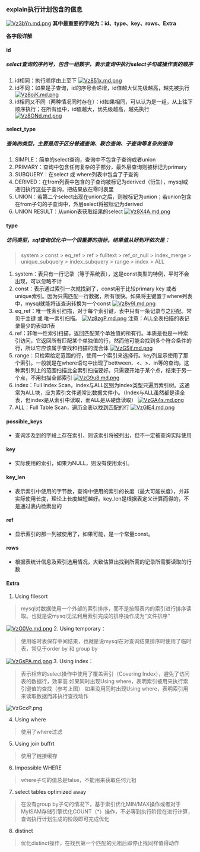 ### explain执行计划包含的信息
[![Vz3bYn.md.png](https://s2.ax1x.com/2019/06/21/Vz3bYn.md.png)](https://imgchr.com/i/Vz3bYn)
**其中最重要的字段为：id、type、key、rows、Extra**

**各字段详解**

#### id
##### select查询的序列号，包含一组数字，表示查询中执行select子句或操作表的顺序 
1. id相同：执行顺序由上至下 
[![Vz851x.md.png](https://s2.ax1x.com/2019/06/21/Vz851x.md.png)](https://imgchr.com/i/Vz851x)
2. id不同：如果是子查询，id的序号会递增，id值越大优先级越高，越先被执行 
[![Vz8ojK.md.png](https://s2.ax1x.com/2019/06/21/Vz8ojK.md.png)](https://imgchr.com/i/Vz8ojK)
3. id相同又不同（两种情况同时存在）：id如果相同，可以认为是一组，从上往下顺序执行；在所有组中，id值越大，优先级越高，越先执行 
[![Vz8ONd.md.png](https://s2.ax1x.com/2019/06/21/Vz8ONd.md.png)](https://imgchr.com/i/Vz8ONd)

#### select_type

##### 查询的类型，主要是用于区分普通查询、联合查询、子查询等复杂的查询

1. SIMPLE：简单的select查询，查询中不包含子查询或者union 
2. PRIMARY：查询中包含任何复杂的子部分，最外层查询则被标记为primary 
3. SUBQUERY：在select 或 where列表中包含了子查询 
4. DERIVED：在from列表中包含的子查询被标记为derived（衍生），mysql或递归执行这些子查询，把结果放在零时表里 
5. UNION：若第二个select出现在union之后，则被标记为union；若union包含在from子句的子查询中，外层select将被标记为derived 
6. UNION RESULT：从union表获取结果的select 
[![Vz8X4A.md.png](https://s2.ax1x.com/2019/06/21/Vz8X4A.md.png)](https://imgchr.com/i/Vz8X4A)

#### type

##### 访问类型，sql查询优化中一个很重要的指标，结果值从好到坏依次是：

> system > const > eq_ref > ref > fulltext > ref_or_null > index_merge > unique_subquery > index_subquery > range > index > ALL
1. system：表只有一行记录（等于系统表），这是const类型的特例，平时不会出现，可以忽略不计
2. const：表示通过索引一次就找到了，const用于比较primary key 或者 unique索引。因为只需匹配一行数据，所有很快。如果将主键置于where列表中，mysql就能将该查询转换为一个const 
[![Vz8v9I.md.png](https://s2.ax1x.com/2019/06/21/Vz8v9I.md.png)](https://imgchr.com/i/Vz8v9I)
3. eq_ref：唯一性索引扫描，对于每个索引键，表中只有一条记录与之匹配。常见于主键 或 唯一索引扫描。
[![Vz8zgP.md.png](https://s2.ax1x.com/2019/06/21/Vz8zgP.md.png)](https://imgchr.com/i/Vz8zgP)
注意：ALL全表扫描的表记录最少的表如t1表
4. ref：非唯一性索引扫描，返回匹配某个单独值的所有行。本质是也是一种索引访问，它返回所有匹配某个单独值的行，然而他可能会找到多个符合条件的行，所以它应该属于查找和扫描的混合体 
[![VzGSjf.md.png](https://s2.ax1x.com/2019/06/21/VzGSjf.md.png)](https://imgchr.com/i/VzGSjf)
5. range：只检索给定范围的行，使用一个索引来选择行。key列显示使用了那个索引。一般就是在where语句中出现了bettween、<、>、in等的查询。这种索引列上的范围扫描比全索引扫描要好。只需要开始于某个点，结束于另一个点，不用扫描全部索引 
[![VzG9u8.md.png](https://s2.ax1x.com/2019/06/21/VzG9u8.md.png)](https://imgchr.com/i/VzG9u8)
6. index：Full Index Scan，index与ALL区别为index类型只遍历索引树。这通常为ALL块，应为索引文件通常比数据文件小。（Index与ALL虽然都是读全表，但index是从索引中读取，而ALL是从硬盘读取）
[![VzGA4s.md.png](https://s2.ax1x.com/2019/06/21/VzGA4s.md.png)](https://imgchr.com/i/VzGA4s)
7. ALL：Full Table Scan，遍历全表以找到匹配的行 
[![VzGlE4.md.png](https://s2.ax1x.com/2019/06/21/VzGlE4.md.png)](https://imgchr.com/i/VzGlE4)

#### possible_keys

* 查询涉及到的字段上存在索引，则该索引将被列出，但不一定被查询实际使用

#### key

* 实际使用的索引，如果为NULL，则没有使用索引。

#### key_len

* 表示索引中使用的字节数，查询中使用的索引的长度（最大可能长度），并非实际使用长度，理论上长度越短越好。key_len是根据表定义计算而得的，不是通过表内检索出的

#### ref

* 显示索引的那一列被使用了，如果可能，是一个常量const。

#### rows

* 根据表统计信息及索引选用情况，大致估算出找到所需的记录所需要读取的行数

#### Extra
1. Using filesort 
> mysql对数据使用一个外部的索引排序，而不是按照表内的索引进行排序读取。也就是说mysql无法利用索引完成的排序操作成为“文件排序” 

[![VzG0Ve.md.png](https://s2.ax1x.com/2019/06/21/VzG0Ve.md.png)](https://imgchr.com/i/VzG0Ve)
2. Using temporary：
> 使用临时表保存中间结果，也就是说mysql在对查询结果排序时使用了临时表，常见于order by 和 group by 

[![VzGsPA.md.png](https://s2.ax1x.com/2019/06/21/VzGsPA.md.png)](https://imgchr.com/i/VzGsPA)
3. Using index： 
> 表示相应的select操作中使用了覆盖索引（Covering Index），避免了访问表的数据行，效率高 
如果同时出现Using where，表明索引被用来执行索引键值的查找（参考上图） 
如果没用同时出现Using where，表明索引用来读取数据而非执行查找动作

![VzGcxP.png](https://s2.ax1x.com/2019/06/21/VzGcxP.png)

4. Using where
> 使用了where过滤

5. Using join buffrt
> 使用了链接缓存

6. Impossible WHERE
> where子句的值总是false，不能用来获取任何元祖 

7. select tables optimized away
> 在没有group by子句的情况下，基于索引优化MIN/MAX操作或者对于MyISAM存储引擎优化COUNT（*）操作，不必等到执行阶段在进行计算，查询执行计划生成的阶段即可完成优化

8. distinct
> 优化distinct操作，在找到第一个匹配的元祖后即停止找同样值得动作


